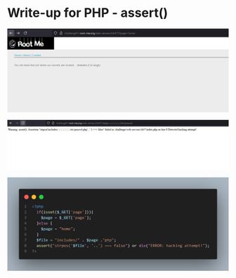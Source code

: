 
# Write-up for PHP - assert()

![alt text](image.png)

![alt text](image-1.png)


![alt text](image-2.png)
